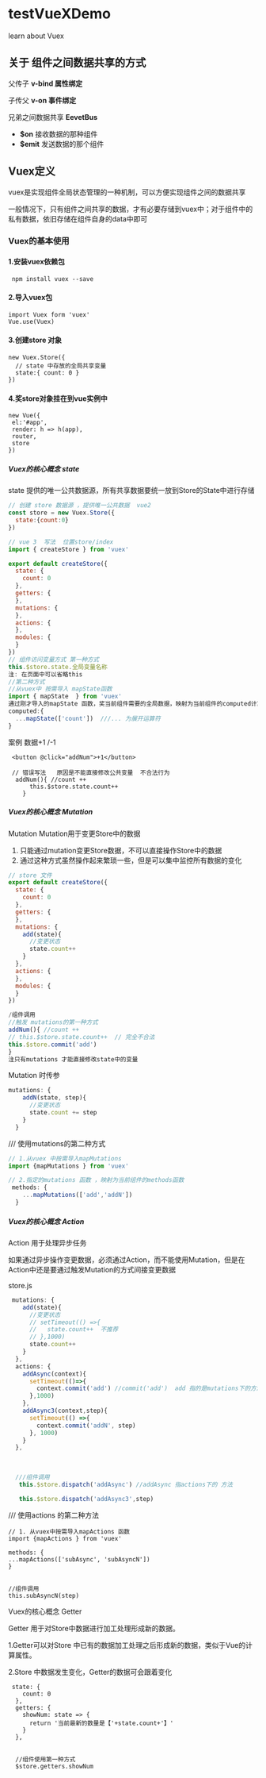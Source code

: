# testVueXDemo
learn about Vuex 



## 关于 组件之间数据共享的方式

   父传子 **v-bind 属性绑定**

   子传父 **v-on 事件绑定**

  兄弟之间数据共享  **EevetBus**

-  **$on**   接收数据的那种组件
- **$emit**  发送数据的那个组件

## Vuex定义

   vuex是实现组件全局状态管理的一种机制，可以方便实现组件之间的数据共享

一般情况下，只有组件之间共享的数据，才有必要存储到vuex中；对于组件中的私有数据，依旧存储在组件自身的data中即可

###  Vuex的基本使用

#### 1.安装vuex依赖包

```
 npm install vuex --save
```

#### 2.导入vuex包

```
import Vuex form 'vuex'
Vue.use(Vuex)
```

#### 3.创建store 对象

```
new Vuex.Store({
  // state 中存放的全局共享变量
  state:{ count: 0 }
})
```

#### 4.奖store对象挂在到vue实例中

```
new Vue({
 el:'#app',
 render: h => h(app),
 router,
 store
})
```



##### Vuex的核心概念 state

state 提供的唯一公共数据源，所有共享数据要统一放到Store的State中进行存储

```javascript
// 创建 store 数据源 ，提供唯一公共数据  vue2 
const store = new Vuex.Store({
  state:{count:0}
})

// vue 3  写法  位置store/index
import { createStore } from 'vuex'

export default createStore({
  state: {
    count: 0
  },
  getters: {
  },
  mutations: {
  },
  actions: {
  },
  modules: {
  }
})
// 组件访问变量方式 第一种方式
this.$store.state.全局变量名称
注: 在页面中可以省略this
//第二种方式
//从vuex中 按需导入 mapState函数
import { mapState  } from 'vuex'
通过刚才导入的mapState 函数，奖当前组件需要的全局数据，映射为当前组件的computed计算属性
computed:{
  ...mapState(['count'])  ///... 为展开运算符
}
```

案例   数据+1 /-1

```
 <button @click="addNum">+1</button>
 
 // 错误写法   原因是不能直接修改公共变量  不合法行为
  addNum(){ //count ++
      this.$store.state.count++
    }
```
##### Vuex的核心概念 Mutation

Mutation
   Mutation用于变更Store中的数据

1. 只能通过mutation变更Store数据，不可以直接操作Store中的数据
2. 通过这种方式虽然操作起来繁琐一些，但是可以集中监控所有数据的变化

```javascript
// store 文件
export default createStore({
  state: {
    count: 0
  },
  getters: {
  },
  mutations: {
    add(state){
      //变更状态
      state.count++
    }
  },
  actions: {
  },
  modules: {
  }
})

/组件调用
//触发 mutations的第一种方式
addNum(){ //count ++
// this.$store.state.count++  // 完全不合法
this.$store.commit('add') 
}
注只有mutations 才能直接修改state中的变量
```

Mutation 时传参

```javascript
mutations: {
    addN(state, step){
      //变更状态
      state.count += step
    }
  }
```

/// 使用mutations的第二种方式

```javascript
// 1.从vuex 中按需导入mapMutations
import {mapMutations } from 'vuex'

// 2.指定的mutations 函数 ，映射为当前组件的methods函数
 methods: {
    ...mapMutations(['add','addN'])
  }
```

##### Vuex的核心概念 Action

 Action 用于处理异步任务

如果通过异步操作变更数据，必须通过Action，而不能使用Mutation，但是在Action中还是要通过触发Mutation的方式间接变更数据

store.js 

```javascript
 mutations: {
    add(state){
      //变更状态
      // setTimeout(() =>{
      //   state.count++  不推荐
      // },1000)
      state.count++
    }
  },
  actions: {
    addAsync(context){
      setTimeout(()=>{
        context.commit('add') //commit('add')  add 指的是mutations下的方法
      },1000)
    },
    addAsync3(context,step){
      setTimeout(() =>{
        context.commit('addN', step)
      }, 1000)
    }
  },
  
  
 
  ///组件调用
   this.$store.dispatch('addAsync') //addAsync 指actions下的 方法

   this.$store.dispatch('addAsync3',step)
```

/// 使用actions 的第二种方法

```
// 1. 从vuex中按需导入mapActions 函数
import {mapActions } from 'vuex'

methods: {
...mapActions(['subAsync', 'subAsyncN'])
}


//组件调用
this.subAsyncN(step)
```

Vuex的核心概念 Getter

Getter 用于对Store中数据进行加工处理形成新的数据。

 1.Getter可以对Store 中已有的数据加工处理之后形成新的数据，类似于Vue的计算属性。

2.Store 中数据发生变化，Getter的数据可会跟着变化

```
 state: {
    count: 0
  },
  getters: {
    showNum: state => {
      return '当前最新的数量是【'+state.count+'】'
    }
  },
  
  
  //组件使用第一种方式
  $store.getters.showNum
```









